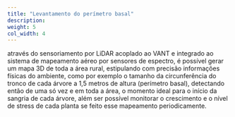 ```yaml
---
title: "Levantamento do perímetro basal"
description: 
weight: 5
col_width: 4
---
```

através do sensoriamento por LiDAR acoplado ao VANT e integrado ao sistema de mapeamento aéreo por sensores de espectro, é possível gerar um mapa 3D de toda a área rural, estipulando com precisão informações físicas do ambiente, como por exemplo o tamanho da circunferência do tronco de cada árvore a 1,5 metros de altura (perímetro basal), detectando então de uma só vez e em toda a área, o momento ideal para o início da sangria de cada árvore, além ser possível monitorar o crescimento e o nível de stress de cada planta se feito esse mapeamento periodicamente.